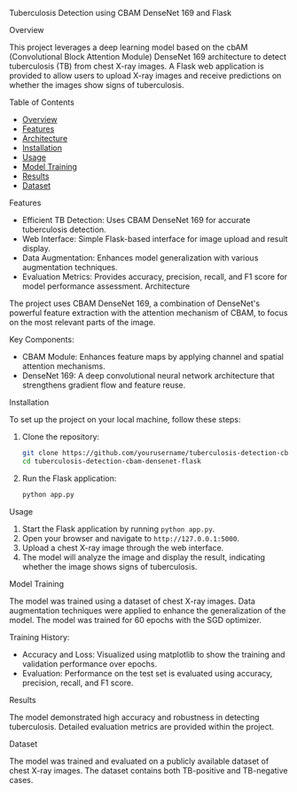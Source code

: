 
Tuberculosis Detection using CBAM DenseNet 169 and Flask

 Overview

This project leverages a deep learning model based on the cbAM (Convolutional Block Attention Module) DenseNet 169 architecture to detect tuberculosis (TB) from chest X-ray images. A Flask web application is provided to allow users to upload X-ray images and receive predictions on whether the images show signs of tuberculosis.

 Table of Contents

- [Overview](#overview)
- [Features](#features)
- [Architecture](#architecture)
- [Installation](#installation)
- [Usage](#usage)
- [Model Training](#model-training)
- [Results](#results)
- [Dataset](#dataset)


 Features

- Efficient TB Detection: Uses CBAM DenseNet 169 for accurate tuberculosis detection.
- Web Interface: Simple Flask-based interface for image upload and result display.
- Data Augmentation: Enhances model generalization with various augmentation techniques.
- Evaluation Metrics: Provides accuracy, precision, recall, and F1 score for model performance assessment.
Architecture

The project uses CBAM DenseNet 169, a combination of DenseNet's powerful feature extraction with the attention mechanism of CBAM, to focus on the most relevant parts of the image. 

Key Components:
- CBAM Module: Enhances feature maps by applying channel and spatial attention mechanisms.
- DenseNet 169: A deep convolutional neural network architecture that strengthens gradient flow and feature reuse.

Installation

To set up the project on your local machine, follow these steps:

1. Clone the repository:
    ```bash
    git clone https://github.com/yourusername/tuberculosis-detection-cbam-densenet-flask.git
    cd tuberculosis-detection-cbam-densenet-flask
    ```
    
2. Run the Flask application:
    ```bash
    python app.py
    ```

Usage

1. Start the Flask application by running `python app.py`.
2. Open your browser and navigate to `http://127.0.0.1:5000`.
3. Upload a chest X-ray image through the web interface.
4. The model will analyze the image and display the result, indicating whether the image shows signs of tuberculosis.

Model Training

The model was trained using a dataset of chest X-ray images. Data augmentation techniques were applied to enhance the generalization of the model. The model was trained for 60 epochs with the SGD optimizer.

Training History:
- Accuracy and Loss: Visualized using matplotlib to show the training and validation performance over epochs.
- Evaluation: Performance on the test set is evaluated using accuracy, precision, recall, and F1 score.

 Results

The model demonstrated high accuracy and robustness in detecting tuberculosis. Detailed evaluation metrics are provided within the project.

 Dataset

The model was trained and evaluated on a publicly available dataset of chest X-ray images. The dataset contains both TB-positive and TB-negative cases. 

